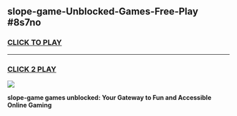 
## slope-game-Unblocked-Games-Free-Play #8s7no
<h3>
<a href="https://us.freeplayer.one?title=slope-game&ref=9M">CLICK TO PLAY</a></h3>
<hr>

<h3>
<a href="https://us.freeplayer.one?title=slope-game&ref=9M">CLICK 2 PLAY</a>
  
</h3>

<a href="https://us.freeplayer.one?title=slope-game&ref=9M"><img src="https://clearcache.store/games.png"></a>


**slope-game games unblocked: Your Gateway to Fun and Accessible Online Gaming**
